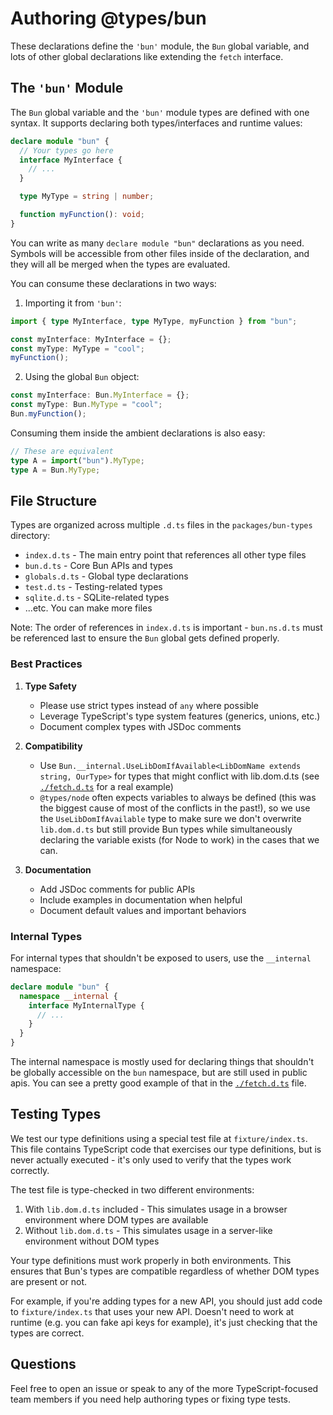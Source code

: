 # Authoring @types/bun

These declarations define the `'bun'` module, the `Bun` global variable, and lots of other global declarations like extending the `fetch` interface.

## The `'bun'` Module

The `Bun` global variable and the `'bun'` module types are defined with one syntax. It supports declaring both types/interfaces and runtime values:

```typescript
declare module "bun" {
  // Your types go here
  interface MyInterface {
    // ...
  }

  type MyType = string | number;

  function myFunction(): void;
}
```

You can write as many `declare module "bun"` declarations as you need. Symbols will be accessible from other files inside of the declaration, and they will all be merged when the types are evaluated.

You can consume these declarations in two ways:

1. Importing it from `'bun'`:

```typescript
import { type MyInterface, type MyType, myFunction } from "bun";

const myInterface: MyInterface = {};
const myType: MyType = "cool";
myFunction();
```

2. Using the global `Bun` object:

```typescript
const myInterface: Bun.MyInterface = {};
const myType: Bun.MyType = "cool";
Bun.myFunction();
```

Consuming them inside the ambient declarations is also easy:

```ts
// These are equivalent
type A = import("bun").MyType;
type A = Bun.MyType;
```

## File Structure

Types are organized across multiple `.d.ts` files in the `packages/bun-types` directory:

- `index.d.ts` - The main entry point that references all other type files
- `bun.d.ts` - Core Bun APIs and types
- `globals.d.ts` - Global type declarations
- `test.d.ts` - Testing-related types
- `sqlite.d.ts` - SQLite-related types
- ...etc. You can make more files

Note: The order of references in `index.d.ts` is important - `bun.ns.d.ts` must be referenced last to ensure the `Bun` global gets defined properly.

### Best Practices

1. **Type Safety**
   - Please use strict types instead of `any` where possible
   - Leverage TypeScript's type system features (generics, unions, etc.)
   - Document complex types with JSDoc comments

2. **Compatibility**
   - Use `Bun.__internal.UseLibDomIfAvailable<LibDomName extends string, OurType>` for types that might conflict with lib.dom.d.ts (see [`./fetch.d.ts`](./fetch.d.ts) for a real example)
   - `@types/node` often expects variables to always be defined (this was the biggest cause of most of the conflicts in the past!), so we use the `UseLibDomIfAvailable` type to make sure we don't overwrite `lib.dom.d.ts` but still provide Bun types while simultaneously declaring the variable exists (for Node to work) in the cases that we can.

3. **Documentation**
   - Add JSDoc comments for public APIs
   - Include examples in documentation when helpful
   - Document default values and important behaviors

### Internal Types

For internal types that shouldn't be exposed to users, use the `__internal` namespace:

```typescript
declare module "bun" {
  namespace __internal {
    interface MyInternalType {
      // ...
    }
  }
}
```

The internal namespace is mostly used for declaring things that shouldn't be globally accessible on the `bun` namespace, but are still used in public apis. You can see a pretty good example of that in the [`./fetch.d.ts`](./fetch.d.ts) file.

## Testing Types

We test our type definitions using a special test file at `fixture/index.ts`. This file contains TypeScript code that exercises our type definitions, but is never actually executed - it's only used to verify that the types work correctly.

The test file is type-checked in two different environments:

1. With `lib.dom.d.ts` included - This simulates usage in a browser environment where DOM types are available
2. Without `lib.dom.d.ts` - This simulates usage in a server-like environment without DOM types

Your type definitions must work properly in both environments. This ensures that Bun's types are compatible regardless of whether DOM types are present or not.

For example, if you're adding types for a new API, you should just add code to `fixture/index.ts` that uses your new API. Doesn't need to work at runtime (e.g. you can fake api keys for example), it's just checking that the types are correct.

## Questions

Feel free to open an issue or speak to any of the more TypeScript-focused team members if you need help authoring types or fixing type tests.
